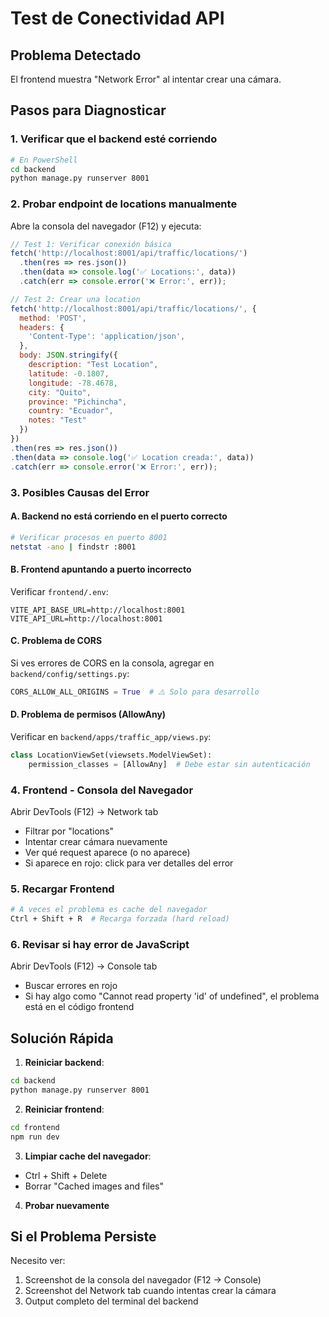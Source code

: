 # Test de Conectividad API

## Problema Detectado
El frontend muestra "Network Error" al intentar crear una cámara.

## Pasos para Diagnosticar

### 1. Verificar que el backend esté corriendo
```bash
# En PowerShell
cd backend
python manage.py runserver 8001
```

### 2. Probar endpoint de locations manualmente
Abre la consola del navegador (F12) y ejecuta:

```javascript
// Test 1: Verificar conexión básica
fetch('http://localhost:8001/api/traffic/locations/')
  .then(res => res.json())
  .then(data => console.log('✅ Locations:', data))
  .catch(err => console.error('❌ Error:', err));

// Test 2: Crear una location
fetch('http://localhost:8001/api/traffic/locations/', {
  method: 'POST',
  headers: {
    'Content-Type': 'application/json',
  },
  body: JSON.stringify({
    description: "Test Location",
    latitude: -0.1807,
    longitude: -78.4678,
    city: "Quito",
    province: "Pichincha",
    country: "Ecuador",
    notes: "Test"
  })
})
.then(res => res.json())
.then(data => console.log('✅ Location creada:', data))
.catch(err => console.error('❌ Error:', err));
```

### 3. Posibles Causas del Error

#### A. Backend no está corriendo en el puerto correcto
```bash
# Verificar procesos en puerto 8001
netstat -ano | findstr :8001
```

#### B. Frontend apuntando a puerto incorrecto
Verificar `frontend/.env`:
```
VITE_API_BASE_URL=http://localhost:8001
VITE_API_URL=http://localhost:8001
```

#### C. Problema de CORS
Si ves errores de CORS en la consola, agregar en `backend/config/settings.py`:
```python
CORS_ALLOW_ALL_ORIGINS = True  # ⚠️ Solo para desarrollo
```

#### D. Problema de permisos (AllowAny)
Verificar en `backend/apps/traffic_app/views.py`:
```python
class LocationViewSet(viewsets.ModelViewSet):
    permission_classes = [AllowAny]  # Debe estar sin autenticación
```

### 4. Frontend - Consola del Navegador
Abrir DevTools (F12) → Network tab
- Filtrar por "locations"
- Intentar crear cámara nuevamente
- Ver qué request aparece (o no aparece)
- Si aparece en rojo: click para ver detalles del error

### 5. Recargar Frontend
```bash
# A veces el problema es cache del navegador
Ctrl + Shift + R  # Recarga forzada (hard reload)
```

### 6. Revisar si hay error de JavaScript
Abrir DevTools (F12) → Console tab
- Buscar errores en rojo
- Si hay algo como "Cannot read property 'id' of undefined", el problema está en el código frontend

## Solución Rápida

1. **Reiniciar backend**:
```bash
cd backend
python manage.py runserver 8001
```

2. **Reiniciar frontend**:
```bash
cd frontend
npm run dev
```

3. **Limpiar cache del navegador**:
- Ctrl + Shift + Delete
- Borrar "Cached images and files"

4. **Probar nuevamente**

## Si el Problema Persiste

Necesito ver:
1. Screenshot de la consola del navegador (F12 → Console)
2. Screenshot del Network tab cuando intentas crear la cámara
3. Output completo del terminal del backend


